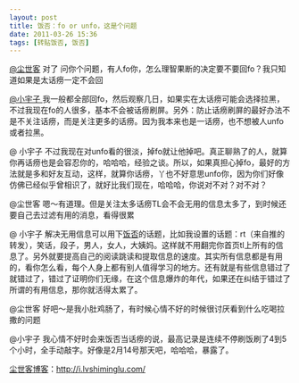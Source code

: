 ```yaml
---
layout: post
title: 饭否：fo or unfo，这是个问题
date: 2011-03-26 15:36
tags: [转贴饭否, 饭否]
---
```

<a href="http://fanfou.com/fatalist" target="_blank">@尘世客</a> 对了 问你个问题，有人fo你，怎么理智果断的决定要不要回fo？我只知道如果是太话痨一定不会回

<a href="http://fanfou.com/pyj89" target="_blank">@小宇子 </a>我一般都全部回fo，然后观察几日，如果实在太话痨可能会选择拉黑，不过我现在fo的人很多，基本不会被话痨刷屏。另外：防止话痨刷屏的最好办法不是不关注话痨，而是关注更多的话痨。因为我本来也是一话痨，也不想被人unfo或者拉黑。

@ 小宇子 不过我现在对unfo看的很淡，掉fo就让他掉吧。真正聊熟了的人，就算你再话痨也是会容忍你的，哈哈哈，经验之谈。所以，如果真担心掉fo，最好的方法就是多和好友互动，这样，就算你话痨，丫也不好意思unfo你，因为你们好像仿佛已经似乎曾相识了，就好比我们现在，哈哈哈，你说对不对？对不对？

@尘世客 嗯～有道理。但是关注太多话痨TL会不会无用的信息太多了，到时候还要自己去过滤有用的消息，看得很累

@ 小宇子 解决无用信息可以用下<a href="http://i.lvshiminglu.com/tag/%E9%A5%AD%E5%90%A6" target="_blank">饭否</a>的话题，比如我设置的话题：rt（来自推的转发），笑话，段子，男人，女人，大姨妈。这样就不用翻完你首页tl上所有的信息了。另外就要提高自己的阅读跳读和提取信息的速度。其实所有信息都是有用的，看你怎么看，每个人身上都有别人值得学习的地方。还有就是有些信息错过了就错过了，错过了证明你们无缘，在这个信息爆炸的年代，如果还在纠结于错过了所谓的有用信息，那你就活得太累了。

@尘世客 好吧～是我小肚鸡肠了，有时候心情不好的时候很讨厌看到什么吃喝拉撒的问题

@小宇子 我心情不好时会来饭否当话痨的说，最高记录是连续不停刷饭刷了4到5个小时，全手动敲字。好像是2月14号那天吧，哈哈哈，暴露了。 


<a href="http://i.lvshiminglu.com/">尘世客博客</a>：<a href="http://i.lvshiminglu.com/">http://i.lvshiminglu.com/</a>

